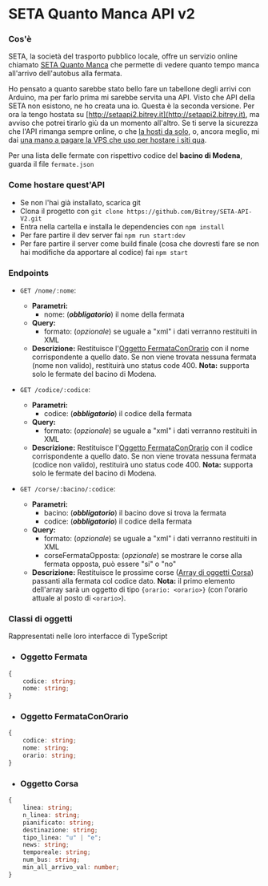 # SETA Quanto Manca API v2

### Cos'è

SETA, la società del trasporto pubblico locale, offre un servizio online chiamato [SETA Quanto Manca](https://www.setaweb.it/mo/quantomanca "SETA Quanto Manca") che permette di vedere quanto tempo manca all'arrivo dell'autobus alla fermata.

Ho pensato a quanto sarebbe stato bello fare un tabellone degli arrivi con Arduino, ma per farlo prima mi sarebbe servita una API.
Visto che API della SETA non esistono, ne ho creata una io.
Questa è la seconda versione. Per ora la tengo hostata su [http://setaapi2.bitrey.it](http://setaapi2.bitrey.it), ma avviso che potrei tirarlo giù da un momento all'altro.
Se ti serve la sicurezza che l'API rimanga sempre online, o che [la hosti da solo](#come-hostare-questapi "Come hostare quest'API"), o, ancora meglio, mi dai [una mano a pagare la VPS che uso per hostare i siti qua](https://paypal.me/alessandroamella "eddai che i soldi per tenere online sta roba non mi piovono dal cielo").

Per una lista delle fermate con rispettivo codice del **bacino di Modena**, guarda il file `fermate.json`

### Come hostare quest'API

-   Se non l'hai già installato, scarica git
-   Clona il progetto con `git clone https://github.com/Bitrey/SETA-API-V2.git`
-   Entra nella cartella e installa le dependencies con `npm install`
-   Per fare partire il dev server fai `npm run start:dev`
-   Per fare partire il server come build finale (cosa che dovresti fare se non hai modifiche da apportare al codice) fai `npm start`

### Endpoints

-   `GET /nome/:nome`:

    -   **Parametri:**
        -   nome: (**_obbligatorio_**) il nome della fermata
    -   **Query:**
        -   formato: (_opzionale_) se uguale a "xml" i dati verranno restituiti in XML
    -   **Descrizione:**
        Restituisce l'[Oggetto FermataConOrario](#oggetto-fermataconorario "Oggetto FermataConOrario") con il nome corrispondente a quello dato.
        Se non viene trovata nessuna fermata (nome non valido), restituirà uno status code 400. **Nota:** supporta solo le fermate del bacino di Modena.

-   `GET /codice/:codice`:

    -   **Parametri:**
        -   codice: (**_obbligatorio_**) il codice della fermata
    -   **Query:**
        -   formato: (_opzionale_) se uguale a "xml" i dati verranno restituiti in XML
    -   **Descrizione:**
        Restituisce l'[Oggetto FermataConOrario](#oggetto-fermataconorario "Oggetto FermataConOrario") con il codice corrispondente a quello dato.
        Se non viene trovata nessuna fermata (codice non valido), restituirà uno status code 400. **Nota:** supporta solo le fermate del bacino di Modena.

-   `GET /corse/:bacino/:codice`:
    -   **Parametri:**
        -   bacino: (**_obbligatorio_**) il bacino dove si trova la fermata
        -   codice: (**_obbligatorio_**) il codice della fermata
    -   **Query:**
        -   formato: (_opzionale_) se uguale a "xml" i dati verranno restituiti in XML
        -   corseFermataOpposta: (_opzionale_) se mostrare le corse alla fermata opposta, può essere "si" o "no"
    -   **Descrizione:**
        Restituisce le prossime corse ([Array di oggetti Corsa](#oggetto-corsa "Oggetto Corsa")) passanti alla fermata col codice dato. **Nota:** il primo elemento dell'array sarà un oggetto di tipo `{orario: <orario>}` (con l'orario attuale al posto di `<orario>`).

### Classi di oggetti

Rappresentati nelle loro interfacce di TypeScript

-   ### Oggetto Fermata

```typescript
{
    codice: string;
    nome: string;
}
```

-   ### Oggetto FermataConOrario

```typescript
{
    codice: string;
    nome: string;
    orario: string;
}
```

-   ### Oggetto Corsa

```typescript
{
    linea: string;
    n_linea: string;
    pianificato: string;
    destinazione: string;
    tipo_linea: "u" | "e";
    news: string;
    temporeale: string;
    num_bus: string;
    min_all_arrivo_val: number;
}
```
